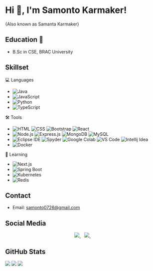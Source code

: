 # Hi 👋, I'm Samonto Karmaker!
{Also known as Samanta Karmaker}

## Education 📙
- B.Sc in CSE, BRAC University

## Skillset
💻 Languages 
- ![Java](https://img.shields.io/badge/-Java-007396?logo=openjdk&logoColor=white&style=flat)
- ![JavaScript](https://img.shields.io/badge/-JavaScript-F7DF1E?logo=javascript&logoColor=black&style=flat)
- ![Python](https://img.shields.io/badge/-Python-3776AB?logo=python&logoColor=white&style=flat)
- ![TypeScript](https://img.shields.io/badge/-TypeScript-3178C6?logo=typescript&logoColor=white&style=flat)

🛠️ Tools
- ![HTML](https://img.shields.io/badge/-HTML5-E34F26?logo=html5&logoColor=white&style=flat) ![CSS](https://img.shields.io/badge/-CSS3-1572B6?logo=css3&logoColor=white&style=flat) ![Bootstrap](https://img.shields.io/badge/-Bootstrap-7952B3?logo=bootstrap&logoColor=white&style=flat) ![React](https://img.shields.io/badge/-React-61DAFB?logo=react&logoColor=white&style=flat)
- ![Node.js](https://img.shields.io/badge/-Node.js-339933?logo=node.js&logoColor=white&style=flat) ![Express.js](https://img.shields.io/badge/-Express.js-000000?logo=express&logoColor=white&style=flat) ![MongoDB](https://img.shields.io/badge/-MongoDB-47A248?logo=mongodb&logoColor=white&style=flat) ![MySQL](https://img.shields.io/badge/-MySQL-000000?style=flat&logo=mysql)
- ![Eclipse IDE](https://img.shields.io/badge/-Eclipse%20IDE-2C2255?logo=eclipse&logoColor=white&style=flat) ![Spyder](https://img.shields.io/badge/-Spyder-FF0000?logo=spyder%20ide&logoColor=white&style=flat) ![Google Colab](https://img.shields.io/badge/-Google%20Colab-F9AB00?logo=google%20colab&logoColor=white&style=flat) ![VS Code](https://img.shields.io/badge/-VS%20Code-007ACC?logo=visual%20studio%20code&logoColor=white&style=flat) ![Intellij Idea](https://img.shields.io/badge/Intellij%20Idea-000?logo=intellij-idea&style=flat)
- ![Docker](https://img.shields.io/badge/Docker-2496ED?style=for-the-badge&logo=docker&logoColor=white&style=flat)

🌱 Learning
- ![Next.js](https://img.shields.io/badge/Next.js-000000?style=flat&logo=nextdotjs&logoColor=white)
- ![Spring Boot](https://img.shields.io/badge/Spring%20Boot-6DB33F?style=flat-square&logo=Spring&logoColor=white)
- ![Kubernetes](https://img.shields.io/badge/Kubernetes-326CE5?style=for-the-badge&logo=kubernetes&logoColor=white&style=flat)
- ![Redis](https://img.shields.io/badge/Redis-DC382D?style=flat&logo=redis&logoColor=white)

## Contact
- Email: samonto0726@gmail.com

## Social Media
<p align='center'>
    <a href="https://www.linkedin.com/in/samonto-karmaker-a17b401b5/">
      <img src="https://img.shields.io/badge/linkedin-%230077B5.svg?&style=for-the-badge&logo=linkedin&logoColor=white" />
    </a>&nbsp;&nbsp;
    <a href="https://www.facebook.com/samonto.karmaker">
      <img src="https://img.shields.io/badge/Facebook-1877F2?style=for-the-badge&logo=facebook&logoColor=white" />        
    </a>&nbsp;&nbsp;
</p>

## GitHub Stats
![](https://github-readme-stats.vercel.app/api?username=Samonto-Karmaker)
![](http://github-profile-summary-cards.vercel.app/api/cards/profile-details?username=Samonto-Karmaker)
![](http://github-profile-summary-cards.vercel.app/api/cards/repos-per-language?username=Samonto-Karmaker)

